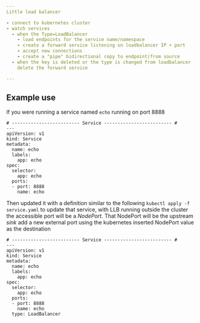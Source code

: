 ```yaml
---
Little load balancer

- connect to kubernetes cluster
- watch services
  - when the Type=LoadBalancer 
    - load endpoints for the service name/namespace
    - create a forward service listening on loadbalancer IP + port
    - accept new connections
    - create a "pipe" bidirectional copy to endpoint|from source
  - when the key is deleted or the type is changed from loadbalancer
    delete the forward service

---
```

## Example use


If you were running a service named `echo` running on port 8888 

```
# ------------------------- Service ------------------------- #
---
apiVersion: v1
kind: Service
metadata:
  name: echo
  labels:
    app: echo
spec:
  selector:
    app: echo
  ports:
  - port: 8888
    name: echo

```

Then updated it with a definition similar to the following `kubectl
apply -f service.yaml` to update that service, with LLB running
outside the cluster the accessible port will be a *NodePort*. That
NodePort will be the upstream *sink* add a new external port using the kubernetes inserted
NodePort value as the destination

```
# ------------------------- Service ------------------------- #
---
apiVersion: v1
kind: Service
metadata:
  name: echo
  labels:
    app: echo
spec:
  selector:
    app: echo
  ports:
  - port: 8888
    name: echo
  type: LoadBalancer
```
